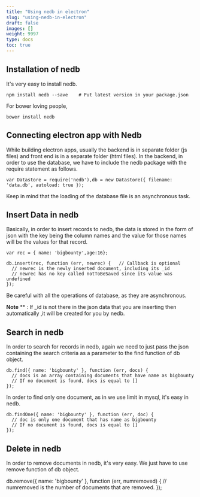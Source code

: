 ```yaml
---
title: "Using nedb in electron"
slug: "using-nedb-in-electron"
draft: false
images: []
weight: 9997
type: docs
toc: true
---
```


## Installation of nedb
It's very easy to install nedb.

    npm install nedb --save    # Put latest version in your package.json

For bower loving people,

    bower install nedb    



## Connecting electron app with Nedb
While building electron apps, usually the backend is in separate folder (js files) and front end is in a separate folder (html files). In the backend, in order to use the database, we have to include the nedb package with the require statement as follows.

    var Datastore = require('nedb'),db = new Datastore({ filename: 'data.db', autoload: true });

Keep in mind that the loading of the database file is an asynchronous task.



## Insert Data in nedb
Basically, in order to insert records to nedb, the data is stored in the form of json with the key being the column names and the value for those names will be the values for that record.

    var rec = { name: 'bigbounty',age:16};
    
    db.insert(rec, function (err, newrec) {   // Callback is optional
      // newrec is the newly inserted document, including its _id
      // newrec has no key called notToBeSaved since its value was undefined
    });

Be careful with all the operations of database, as they are asynchronous.

**Note** ** : If _id is not there in the json data that you are inserting then automatically ,it will be created for you by nedb.

## Search in nedb
In order to search for records in nedb, again we need to just pass the json containing the search criteria as a parameter to the find function of db object.

    db.find({ name: 'bigbounty' }, function (err, docs) {
      // docs is an array containing documents that have name as bigbounty
      // If no document is found, docs is equal to []
    });

In order to find only one document, as in we use limit in mysql, it's easy in nedb.

    db.findOne({ name: 'bigbounty' }, function (err, doc) {
      // doc is only one document that has name as bigbounty
      // If no document is found, docs is equal to []
    });



## Delete in nedb
In order to remove documents in nedb, it's very easy. We just have to use remove function of db object.

db.remove({ name: 'bigbounty' }, function (err, numremoved) {
  // numremoved is the number of documents that are removed.
});

